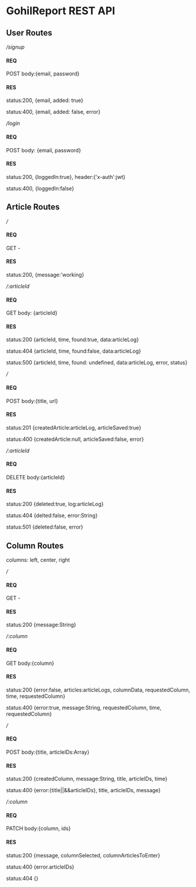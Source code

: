 # GohilReport REST API


## User Routes


_/signup_

#### REQ

POST body:{email, password}

#### RES

status:200, {email, added: true}

status:400, {email, added: false, error}


_/login_

#### REQ

POST body: {email, password}

#### RES

status:200, {loggedIn:true}, header:{'x-auth':jwt}

status:400, {loggedIn:false}


## Article Routes


_/_

#### REQ

GET -

#### RES

status:200, {message:'working}


_/:articleId_

#### REQ

GET body: {articleId}

#### RES

status:200 {articleId, time, found:true, data:articleLog}

status:404 {articleId, time, found:false, data:articleLog}

status:500 {articleId, time, found: undefined, data:articleLog, error, status}


_/_

#### REQ

POST body:{title, url}

#### RES

status:201 {createdArticle:articleLog, articleSaved:true}

status:400 {createdArticle:null, articleSaved:false, error}


_/:articleId_

#### REQ

DELETE body:{articleId}

#### RES

status:200 {deleted:true, log:articleLog}

status:404 {delted:false, error:String}

status:501 {deleted:false, error}


## Column Routes

columns: left, center, right


_/_

#### REQ

GET -

#### RES

status:200 {message:String}


_/:column_

#### REQ

GET body:{column}

#### RES

status:200 {error:false, articles:articleLogs, columnData, requestedColumn, time, requestedColumn}

status:400 {error:true, message:String, requestedColumn, time, requestedColumn}


_/_

#### REQ

POST body:{title, articleIDs:Array}

#### RES

status:200 {createdColumn, message:String, title, articleIDs, time}

status:400 {error:{title||&&articleIDs}, title, articleIDs, message}


_/:column_

#### REQ

PATCH body:{column, ids}

#### RES

status:200 {message, columnSelected, columnArticlesToEnter}

status:400 {error.articleIDs}

status:404 {}